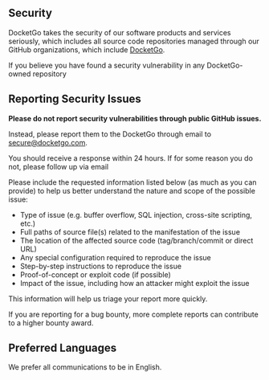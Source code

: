 <!-- BEGIN DOCKETGO SECURITY.MD V0.01 BLOCK -->

## Security

DocketGo takes the security of our software products and services seriously, which includes all source code repositories managed through our GitHub organizations, which include [DocketGo](https://github.com/DocketGo-AI).

If you believe you have found a security vulnerability in any DocketGo-owned repository

## Reporting Security Issues

**Please do not report security vulnerabilities through public GitHub issues.**

Instead, please report them to the DocketGo through email to [secure@docketgo.com](mailto:secure@docketgo.com).

You should receive a response within 24 hours. If for some reason you do not, please follow up via email

Please include the requested information listed below (as much as you can provide) to help us better understand the nature and scope of the possible issue:

- Type of issue (e.g. buffer overflow, SQL injection, cross-site scripting, etc.)
- Full paths of source file(s) related to the manifestation of the issue
- The location of the affected source code (tag/branch/commit or direct URL)
- Any special configuration required to reproduce the issue
- Step-by-step instructions to reproduce the issue
- Proof-of-concept or exploit code (if possible)
- Impact of the issue, including how an attacker might exploit the issue

This information will help us triage your report more quickly.

If you are reporting for a bug bounty, more complete reports can contribute to a higher bounty award.

## Preferred Languages

We prefer all communications to be in English.

<!-- END DOCKETGO SECURITY.MD BLOCK -->
